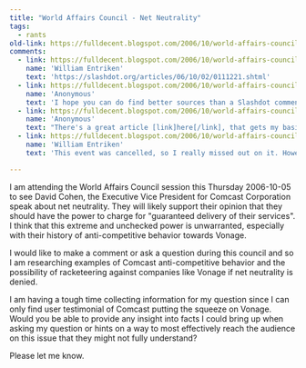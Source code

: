 ```yaml
---
title: "World Affairs Council - Net Neutrality"
tags: 
  - rants	
old-link: https://fulldecent.blogspot.com/2006/10/world-affairs-council-net-neutrality.html
comments:
  - link: https://fulldecent.blogspot.com/2006/10/world-affairs-council-net-neutrality.html?showComment=1159795440000#c115979546352970555
    name: 'William Entriken'
    text: 'https://slashdot.org/articles/06/10/02/0111221.shtml'
  - link: https://fulldecent.blogspot.com/2006/10/world-affairs-council-net-neutrality.html?showComment=1159902840000#c115990284500420568
    name: 'Anonymous'
    text: 'I hope you can do find better sources than a Slashdot comment. How about this: If the network companies own the network pipelines, why should anyone be able to tell them what they can do with that hardware? [rest of the comment...]'
  - link: https://fulldecent.blogspot.com/2006/10/world-affairs-council-net-neutrality.html?showComment=1159903440000#c115990346415216740
    name: 'Anonymous'
    text: "There's a great article [link]here[/link], that gets my basic point across: Traffic shaping is different from content discrimination. [rest of the comment...]"
  - link: https://fulldecent.blogspot.com/2006/10/world-affairs-council-net-neutrality.html?showComment=1160410200000#c116041020473098046
    name: 'William Entriken'
    text: 'This event was cancelled, so I really missed out on it. However, I will follow up on these comments to clarify. [rest of the comment...]'

---
```


I am attending the World Affairs Council session this Thursday 2006-10-05 to see David Cohen, the Executive Vice President for Comcast Corporation speak about net neutrality. They will likely support their opinion that they should have the power to charge for "guaranteed delivery of their services". I think that this extreme and unchecked power is unwarranted, especially with their history of anti-competitive behavior towards Vonage.

I would like to make a comment or ask a question during this council and so I am researching examples of Comcast anti-competitive behavior and the possibility of racketeering against companies like Vonage if net neutrality is denied.

I am having a tough time collecting information for my question since I can only find user testimonial of Comcast putting the squeeze on Vonage. Would you be able to provide any insight into facts I could bring up when asking my question or hints on a way to most effectively reach the audience on this issue that they might not fully understand?

Please let me know.